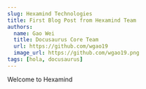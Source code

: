 ```yaml
---
slug: Hexamind Technologies 
title: First Blog Post from Hexamind Team
authors:
  name: Gao Wei
  title: Docusaurus Core Team
  url: https://github.com/wgao19
  image_url: https://github.com/wgao19.png
tags: [hola, docusaurus]
---
```


Welcome to Hexamind 
